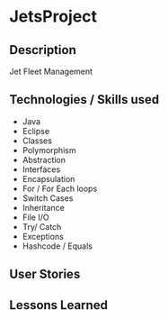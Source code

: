 # JetsProject


## Description 

Jet Fleet Management 

## Technologies / Skills used
* Java
* Eclipse
* Classes
* Polymorphism
* Abstraction
* Interfaces
* Encapsulation
* For / For Each loops
* Switch Cases
* Inheritance
* File I/O
* Try/ Catch
* Exceptions
* Hashcode / Equals



## User Stories 




## Lessons Learned 